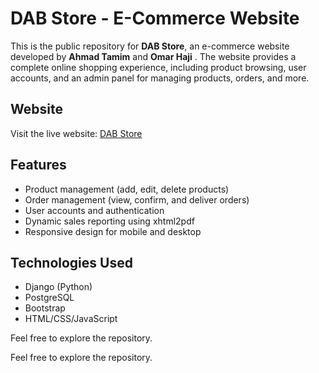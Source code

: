 # DAB Store - E-Commerce Website

This is the public repository for **DAB Store**, an e-commerce website developed by **Ahmad Tamim** and **Omar Haji** . The website provides a complete online shopping experience, including product browsing, user accounts, and an admin panel for managing products, orders, and more.

## Website
Visit the live website: [DAB Store](https://dab-store.vercel.app/)

## Features
- Product management (add, edit, delete products)
- Order management (view, confirm, and deliver orders)
- User accounts and authentication
- Dynamic sales reporting using xhtml2pdf
- Responsive design for mobile and desktop

## Technologies Used
- Django (Python)
- PostgreSQL
- Bootstrap
- HTML/CSS/JavaScript

Feel free to explore the repository.


Feel free to explore the repository.

